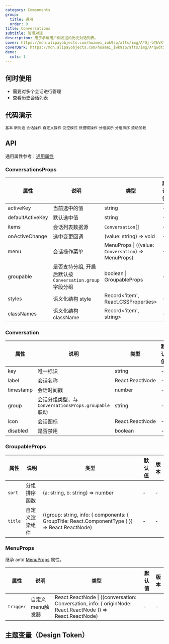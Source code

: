```yaml
---
category: Components
group:
  title: 通用
  order: 0
title: Conversations
subtitle: 管理对话
description: 用于承载用户侧发送的历史对话列表。
cover: https://mdn.alipayobjects.com/huamei_iwk9zp/afts/img/A*Oj-bTbVXtpQAAAAAAAAAAAAADgCCAQ/original
coverDark: https://mdn.alipayobjects.com/huamei_iwk9zp/afts/img/A*qwdtSKWXeikAAAAAAAAAAAAADgCCAQ/original
demo:
  cols: 1
---
```


## 何时使用

- 需要对多个会话进行管理
- 查看历史会话列表

## 代码演示

<!-- prettier-ignore -->
<code src="./demo/basic.tsx" background="grey">基本</code>
<code src="./demo/new-conversation.tsx" background="grey">新对话</code>
<code src="./demo/with-menu.tsx" background="grey">会话操作</code>
<code src="./demo/menu-trigger.tsx" background="grey">自定义操作</code>
<code src="./demo/controlled-mode.tsx" background="grey">受控模式</code>
<code src="./demo/shortcutKeys.tsx" background="grey">快捷键操作</code>
<code src="./demo/group.tsx" background="grey">分组展示</code>
<code src="./demo/group-sort.tsx" background="grey">分组排序</code>
<code src="./demo/infinite-load.tsx" background="grey">滚动加载</code>

## API

通用属性参考：[通用属性](/docs/react/common-props)

### ConversationsProps

| 属性 | 说明 | 类型 | 默认值 | 版本 |
| --- | --- | --- | --- | --- |
| activeKey | 当前选中的值 | string | - | - |
| defaultActiveKey | 默认选中值 | string | - | - |
| items | 会话列表数据源 | `Conversation`[] | - | - |
| onActiveChange | 选中变更回调 | (value: string) => void | - | - |
| menu | 会话操作菜单 | MenuProps \| ((value: `Conversation`) => MenuProps) | - | - |
| groupable | 是否支持分组, 开启后默认按 `Conversation.group` 字段分组 | boolean \| GroupableProps | - | - |
| styles | 语义化结构 style | Record<'item', React.CSSProperties> | - | - |
| classNames | 语义化结构 className | Record<'item', string> | - | - |

### Conversation

| 属性 | 说明 | 类型 | 默认值 | 版本 |
| --- | --- | --- | --- | --- |
| key | 唯一标识 | string | - | - |
| label | 会话名称 | React.ReactNode | - | - |
| timestamp | 会话时间戳 | number | - | - |
| group | 会话分组类型，与 `ConversationsProps.groupable` 联动 | string | - | - |
| icon | 会话图标 | React.ReactNode | - | - |
| disabled | 是否禁用 | boolean | - | - |

### GroupableProps

| 属性 | 说明 | 类型 | 默认值 | 版本 |
| --- | --- | --- | --- | --- |
| `sort` | 分组排序函数 | (a: string, b: string) => number | - | - |
| `title` | 自定义渲染组件 | ((group: string, info: { components: { GroupTitle: React.ComponentType } }) => React.ReactNode) | - | - |

### MenuProps

继承 antd [MenuProps](https://ant.design/components/menu-cn#api) 属性。

| 属性 | 说明 | 类型 | 默认值 | 版本 |
| --- | --- | --- | --- | --- |
| `trigger` | 自定义menu触发器 | React.ReactNode \| ((conversation: Conversation, info: { originNode: React.ReactNode }) => React.ReactNode) | - | - |

## 主题变量（Design Token）

<ComponentTokenTable component="Conversations"></ComponentTokenTable>
